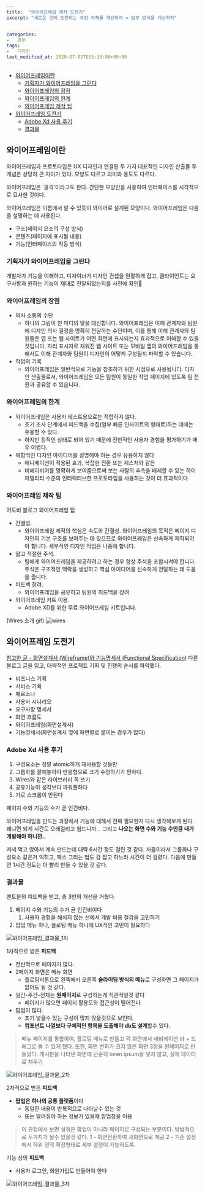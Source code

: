 ```yaml
---
title:  "와이어프레임 제작 도전기"
excerpt: "새로운 것에 도전하는 과정 자체를 개선하자 = 업무 방식을 개선하자"


categories:
-   공부
tags:
-   디자인
last_modified_at: 2020-07-02TO15:30:00+09:00
---
```


- [와이어프레임이란](#와이어프레임이란)
  - [기획자가 와이어프레임을 그린다](#기획자가-와이어프레임을-그린다)
  - [와이어프레임의 장점](#와이어프레임의-장점)
  - [와이어프레임의 한계](#와이어프레임의-한계)
  - [와이어프레임 제작 팁](#와이어프레임-제작-팁)
- [와이어프레임 도전기](#와이어프레임-도전기)
  - [Adobe Xd 사용 후기](#adobe-xd-사용-후기)
  - [결과물](#결과물)

## 와이어프레임이란

와이어프레임과 프로토타입은 UX 디자인과 연결된 두 가지 대표적인 디자인 산출물
두 개념은 상당히 큰 차이가 있다.
모양도 다르고 의미와 용도도 다르다.

와이어프레임은 ’골격’이라고도 한다.
간단한 모양만을 사용하여 인터페이스를 시각적으로 묘사한 것이다.

와이어프레임은 이름에서 알 수 있듯이 와이어로 설계된 모양이다.
와이어프레임은 다음을 설명하는 데 사용된다.

- 구조(페이지 요소의 구성 방식)
- 콘텐츠(페이지에 표시될 내용)
- 기능(인터페이스의 작동 방식)

### 기획자가 와이어프레임을 그린다

개발자가 기능을 이해하고,
디자이너가 디자인 컨셉을 원활하게 잡고,
클라이언트는 요구사항과 원하는 기능이 제대로 전달되었는지를 사전에 확인

### 와이어프레임의 장점

- 의사 소통의 수단
  - 하나의 그림이 천 마디의 말을 대신합니다. 와이어프레임은 이해 관계자와 팀원에 디자인 의사 결정을 명확히 전달하는 수단이며, 이를 통해 이해 관계자와 팀원들은 앱 또는 웹 사이트가 어떤 화면에 표시되는지 효과적으로 이해할 수 있을 것입니다. 자리 표시자로 채워진 웹 사이트 또는 모바일 앱의 와이어프레임을 통해서도 이해 관계자와 팀원이 디자인이 어떻게 구성될지 파악할 수 있습니다.
- 작업의 기록
  - 와이어프레임은 일반적으로 기능을 참조하기 위한 시점으로 사용됩니다. 디자인 산출물로서, 와이어프레임은 모든 팀원이 동일한 작업 페이지에 있도록 팀 전원과 공유할 수 있습니다.

### 와이어프레임의 한계

- 와이어프레임은 사용자 테스트용으로는 적합하지 않다.
  - 초기 조사 단계에서 피드백을 수집(일부 빠른 인사이트의 형태로)하는 데에는 유용할 수 있다.
  - 하지만 정적인 상태로 되어 있기 때문에 전반적인 사용자 경험을 평가하기가 매우 어렵다.
- 복합적인 디자인 아이디어를 설명해야 하는 경우 유용하지 않다
  - 애니메이션이 적용된 효과, 복잡한 전환 또는 제스처와 같은
  - 비헤이비어를 명확하게 보여줌으로써 보는 사람의 추측을 배제할 수 있는 하이 피델리티 수준의 인터랙티브한 프로토타입을 사용하는 것이 더 효과적이다

### 와이어프레임 제작 팁

어도비 블로그 와이어프레임 팁

- 간결성.
  - 와이어프레임 제작의 핵심은 속도와 간결성. 와이어프레임의 목적은 페이지 디자인의 기본 구조를 보여주는 데 있으므로 와이어프레임은 신속하게 제작되어야 합니다. 세부적인 디자인 작업은 나중에 합니다.
- 짧고 적절한 주석.
  - 팀에게 와이어프레임을 제공하려고 하는 경우 항상 주석을 포함시켜야 합니다. 주석은 구조적인 맥락을 생성하고 핵심 아이디어를 신속하게 전달하는 데 도움을 줍니다.
- 피드백 장려.
  - 와이어프레임을 공유하고 팀원의 피드백을 장려
- 와이어프레임 키트 이용.
  - Adobe XD를 위한 무료 와이어프레임 키트입니다.

(Wires 소개 gif)
![wires](https://blogsimages.adobe.com/creativedialogue/files/2018/02/Adobe_XD_wires_short_dribbble.gif)

## 와이어프레임 도전기

[참고한 글 - 화면설계서 (Wireframe)와 기능명세서 (Functional Specification)](https://medium.com/@mklab.co/%EC%9E%91%EC%84%B1%EB%B2%95-%ED%99%94%EB%A9%B4%EC%84%A4%EA%B3%84%EC%84%9C-wireframe-%EC%99%80-%EA%B8%B0%EB%8A%A5%EB%AA%85%EC%84%B8%EC%84%9C-functional-specification-bbcff0071ea2)
다른 블로그 글을 읽고,
대략적인 프로젝트 기획 및 진행의 순서를 파악했다.

- 비즈니스 기획
- 서비스 기획
- 페르소나
- 사용자 시나리오
- 요구사항 명세서
- 화면 흐름도
- 와이어프레임(화면설계서)
- 기능명세서(화면설계서 옆에 화면별로 붙이는 경우가 많다)

### Adobe Xd 사용 후기

1. 구성요소는 정말 atomic하게 재사용할 것들만
2. 그룹화를 잘해놓아야 반응형으로 크기 수정하기가 편하다.
3. Wires와 같은 라이브러리 꼭 쓰기
4. 공유기능이 생각보다 파워풀하다
5. 가로 스크롤이 안된다

페이지 수와 기능의 수가 곧 인건비다.

와이어프레임을 만드는 과정에서 기능에 대해서 진짜 필요한지 다시 생각해보게 된다.
왜냐면 되게 시간도 오래걸리고 힘드니까...
그리고 **나오는 화면 수와 기능 수만큼 내가 개발해야 하니깐..**

저녁 먹고 앉아서 계속 만드는데 대략 6시간 정도 걸린 것 같다.
처음이라서 그룹화나 구성요소 같은거 익히고,
패스 그리는 법도 감 잡고 하느라 시간이 더 걸렸다.
다음에 만들면 1시간 정도는 더 빨리 만들 수 있을 것 같다.

### 결과물

멘토분의 피드백을 받고, 총 3번의 개선을 거쳤다.

1. 페이지 수와 기능의 수가 곧 인건비이다
   1. 사용자 경험을 해치지 않는 선에서 개발 비용 절감을 고민하기
2. 팝업 메뉴 하나, 플로팅 메뉴 하나에 UX적인 고민이 필요하다

![와이어프레임_결과물_1차](https://user-images.githubusercontent.com/44190293/86435326-b1628c80-bd3a-11ea-9ee5-0beb95b9721f.png)

1차적으로 받은 **피드백**

- 전반적으로 페이지가 많다.
- 2페이지 화면은 메뉴 화면
  - 플로팅버튼으로 왼쪽에서 오른쪽 **슬라이딩 방식의 메뉴**로 구성하면 그 페이지가 없어도 될 것 같다.
- 일간-주간-전체는 **원페이지**로 구성하는게 직관적일것 같다
  - 페이지가 많으면 페이지 활용도와 접근성이 떨어진다
- 팝업이 많다.
  - 초기 넣을수 있는 구성이 많지 않을것으로 보인다.
  - **컴포넌트 나열보다 구체적인 항목을 도출해야 db도 설계**할수 있다.

> 메뉴 페이지를 통합하여, 플로팅 메뉴로 만들고 각 화면에서 네비게이션 바 + 드래그로 볼 수 있게 했다.
> 또한, 화면 변화가 크지 않은 화면 3장을 원페이지로 만들었다.
> 게시판을 나타낸 화면에 단순히 loren ipsum을 넣지 않고, 실제 데이터로 채우기

![와이어프레임_결과물_2차](https://user-images.githubusercontent.com/44190293/86581528-29d78080-bfbb-11ea-8f0e-38475cc6c559.png)

2차적으로 받은 **피드백**

- **팝업은 하나의 공통 플랫폼**이다
  - 동일한 내용이 반복적으로 나타날수 있는 것
  - 또는 알려줘야 하는 정보가 있을때 팝업창을 이용

> 이 관점에서 보면 설정은 팝업이 아니라 페이지로 구성되는 부분이다.
> 방법적으로 두가지가 될수 있을것 같다.
> 1 - 화면전환하여 새화면으로 제공
> 2 - 기존 설정에서 하위 영역 확장형태로 세부 설정이 가능하도록.

기능 상의 **피드백**

- 사용자 로그인, 회원가입도 만들어야 한다

![와이어프레임_결과물_3차](https://user-images.githubusercontent.com/44190293/86616739-41316080-bff1-11ea-93e4-e8116a111e8f.png)
